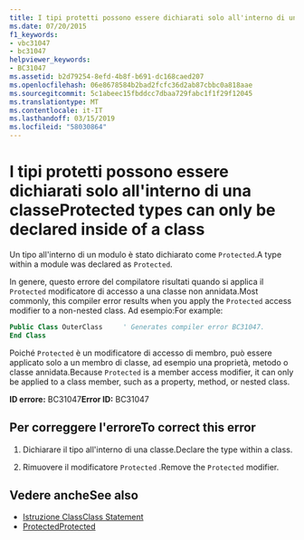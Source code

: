 ```yaml
---
title: I tipi protetti possono essere dichiarati solo all'interno di una classe
ms.date: 07/20/2015
f1_keywords:
- vbc31047
- bc31047
helpviewer_keywords:
- BC31047
ms.assetid: b2d79254-8efd-4b8f-b691-dc168caed207
ms.openlocfilehash: 06e8678584b2bad2fcfc36d2ab87cbbc0a818aae
ms.sourcegitcommit: 5c1abeec15fbddcc7dbaa729fabc1f1f29f12045
ms.translationtype: MT
ms.contentlocale: it-IT
ms.lasthandoff: 03/15/2019
ms.locfileid: "58030864"
---
```

# <a name="protected-types-can-only-be-declared-inside-of-a-class"></a><span data-ttu-id="b9a6c-102">I tipi protetti possono essere dichiarati solo all'interno di una classe</span><span class="sxs-lookup"><span data-stu-id="b9a6c-102">Protected types can only be declared inside of a class</span></span>
<span data-ttu-id="b9a6c-103">Un tipo all'interno di un modulo è stato dichiarato come `Protected`.</span><span class="sxs-lookup"><span data-stu-id="b9a6c-103">A type within a module was declared as `Protected`.</span></span>

<span data-ttu-id="b9a6c-104">In genere, questo errore del compilatore risultati quando si applica il `Protected` modificatore di accesso a una classe non annidata.</span><span class="sxs-lookup"><span data-stu-id="b9a6c-104">Most commonly, this compiler error results when you apply the `Protected` access modifier to a non-nested class.</span></span> <span data-ttu-id="b9a6c-105">Ad esempio:</span><span class="sxs-lookup"><span data-stu-id="b9a6c-105">For example:</span></span>

```vb
Public Class OuterClass     ' Generates compiler error BC31047.
End Class
```

<span data-ttu-id="b9a6c-106">Poiché `Protected` è un modificatore di accesso di membro, può essere applicato solo a un membro di classe, ad esempio una proprietà, metodo o classe annidata.</span><span class="sxs-lookup"><span data-stu-id="b9a6c-106">Because `Protected` is a member access modifier, it can only be applied to a class member, such as a property, method, or nested class.</span></span> 
 
 <span data-ttu-id="b9a6c-107">**ID errore:** BC31047</span><span class="sxs-lookup"><span data-stu-id="b9a6c-107">**Error ID:** BC31047</span></span>  
  
## <a name="to-correct-this-error"></a><span data-ttu-id="b9a6c-108">Per correggere l'errore</span><span class="sxs-lookup"><span data-stu-id="b9a6c-108">To correct this error</span></span>  
  
1.  <span data-ttu-id="b9a6c-109">Dichiarare il tipo all'interno di una classe.</span><span class="sxs-lookup"><span data-stu-id="b9a6c-109">Declare the type within a class.</span></span>  
  
2.  <span data-ttu-id="b9a6c-110">Rimuovere il modificatore `Protected` .</span><span class="sxs-lookup"><span data-stu-id="b9a6c-110">Remove the `Protected` modifier.</span></span>  
  
## <a name="see-also"></a><span data-ttu-id="b9a6c-111">Vedere anche</span><span class="sxs-lookup"><span data-stu-id="b9a6c-111">See also</span></span>

- [<span data-ttu-id="b9a6c-112">Istruzione Class</span><span class="sxs-lookup"><span data-stu-id="b9a6c-112">Class Statement</span></span>](../../visual-basic/language-reference/statements/class-statement.md)
- [<span data-ttu-id="b9a6c-113">Protected</span><span class="sxs-lookup"><span data-stu-id="b9a6c-113">Protected</span></span>](../../visual-basic/language-reference/modifiers/protected.md)
